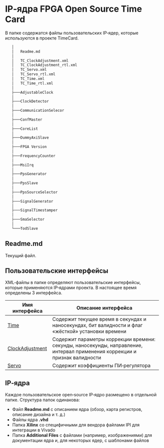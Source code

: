 # IP‑ядра FPGA Open Source Time Card

В папке содержатся файлы пользовательских IP‑ядер, которые используются в проекте TimeCard.

```bash
   │
   │   Readme.md
   │
   │   TC_ClockAdjustment.xml
   │   TC_ClockAdjustment_rtl.xml
   │   TC_Servo.xml
   │   TC_Servo_rtl.xml
   │   TC_Time.xml
   │   TC_Time_rtl.xml
   │   
   ├───AdjustableClock
   │               
   ├───ClockDetector
   │               
   ├───CommunicationSelecor
   │               
   ├───ConfMaster
   │               
   ├───CoreList
   │               
   ├───DummyAxiSlave
   │               
   ├───FPGA Version
   │               
   ├───FrequencyCounter
   │               
   ├───MsiIrq
   │               
   ├───PpsGenerator
   │               
   ├───PpsSlave
   │               
   ├───PpsSourceSelector
   │               
   ├───SignalGenerator
   │               
   ├───SignalTimestamper
   │               
   ├───SmaSelector
   │               
   └───TodSlave
```

## Readme.md
Текущий файл.

## Пользовательские интерфейсы
XML‑файлы в папке определяют пользовательские интерфейсы, которые применяются IP‑ядрами проекта.
В настоящее время определены 3 интерфейса.

| Имя интерфейса | Описание интерфейса |
|----------------|----------------------|
| [Time](TC_Time_rtl.xml) | Содержит текущее время в секундах и наносекундах, бит валидности и флаг «жёсткой» установки времени |
| [ClockAdjustment](TC_ClockAdjustment_rtl.xml) | Содержит параметры коррекции времени: секунды, наносекунды, направление, интервал применения коррекции и признак валидности |
| [Servo](TC_Servo_rtl.xml) | Содержит коэффициенты ПИ‑регулятора |

## IP‑ядра
Каждое пользовательское open‑source IP‑ядро размещено в отдельной папке. Структура папок одинакова:
- Файл **Readme.md** с описанием ядра (обзор, карта регистров, описание дизайна и т. д.)
- Файлы ядра **.vhd**
- Папка **Xilinx** со специфичными для вендора файлами IPI для интеграции в Vivado
- Папка **Additional Files** с файлами (например, изображениями) для документации ядра и, для некоторых ядер, с шаблонами файлов

